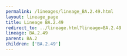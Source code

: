 ```yaml
---
permalink: /lineages/lineage_BA.2.49.html
layout: lineage_page
title: Lineage BA.2.49
redirect_to: ../lineage.html?lineage=BA.2.49
lineage: BA.2.49
parent: BA.2
children: ['BA.2.49']
---
```

